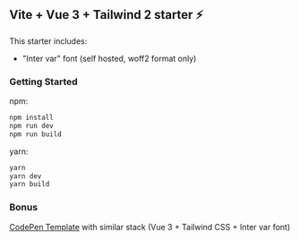 ## Vite + Vue 3 + Tailwind 2 starter ⚡

This starter includes:

- "Inter var" font (self hosted, woff2 format only)

### Getting Started

npm:
```sh
npm install
npm run dev
npm run build
```
yarn:
```sh
yarn
yarn dev
yarn build
```

### Bonus

[CodePen Template](https://codepen.io/web2033/pen/QWNbwxY) with similar stack (Vue 3 + Tailwind CSS + Inter var font)